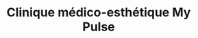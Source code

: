 ---
title: "Clinique médico-esthétique My Pulse"
url: /montreal/clinique-medico-esthetique-my-pulse/
shop: Kosmetik
---